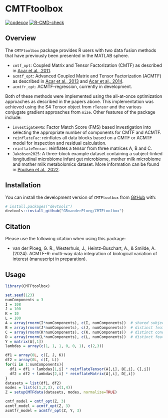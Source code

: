 
<!-- README.md is generated from README.Rmd. Please edit that file -->

# CMTFtoolbox

<!-- badges: start -->

[![codecov](https://codecov.io/gh/GRvanderPloeg/CMTFtoolbox/graph/badge.svg?token=Y8XWFAV0IC)](https://codecov.io/gh/GRvanderPloeg/CMTFtoolbox)
[![R-CMD-check](https://github.com/GRvanderPloeg/CMTFtoolbox/actions/workflows/R-CMD-check.yaml/badge.svg)](https://github.com/GRvanderPloeg/CMTFtoolbox/actions/workflows/R-CMD-check.yaml)
<!-- badges: end -->

## Overview

The `CMTFtoolbox` package provides R users with two data fusion methods
that have previously been presented in the MATLAB sphere.

- `cmtf_opt`: Coupled Matrix and Tensor Factorization (CMTF) as
  described in [Acar et al., 2011](https://arxiv.org/abs/1105.3422).
- `acmtf_opt`: Advanced Coupled Matrix and Tensor Factorization (ACMTF)
  as described in [Acar et al.,
  2013](https://doi.org/10.1109/EMBC.2013.6610925) and [Acar et al.,
  2014](https://bmcbioinformatics.biomedcentral.com/articles/10.1186/1471-2105-15-239).
- `acmtfr_opt`: ACMTF-regression, currently in development.

Both of these methods were implemented using the all-at-once
optimization approaches as described in the papers above. This
implementation was achieved using the S4 Tensor object from `rTensor`
and the various conjugate gradient approaches from `mize`. Other
features of the package include:

- `investigateFMS`: Factor Match Score (FMS) based investigation into
  selecting the appropriate number of components for CMTF and ACMTF.
- `reinflateFac`: reinflates all data blocks based on a CMTF or ACMTF
  model for inspection and residual calculation.
- `reinflateTensor`: reinflates a tensor from three matrices A, B and C.
- `Jakobsen2025`: A three-block example dataset containing a
  subject-linked longitudinal microbiome infant gut microbiome, mother
  milk microbiome and mother milk metabolomics dataset. More information
  can be found in [Poulsen et al.,
  2022](https://bmjopen.bmj.com/content/12/11/e059552).

## Installation

You can install the development version of `CMTFtoolbox` from
[GitHub](https://github.com/) with:

``` r
# install.packages("devtools")
devtools::install_github("GRvanderPloeg/CMTFtoolbox")
```

## Citation

Please use the following citation when using this package:

- van der Ploeg, G. R., Westerhuis, J., Heintz-Buschart, A., &
  Smilde, A. (2024). ACMTF-R: multi-way data integration of biological
  variation of interest (manuscript in preparation).

## Usage

``` r
library(CMTFtoolbox)

set.seed(123)
numComponents = 3
I = 108
J = 100
K = 10
L = 100
A = array(rnorm(I*numComponents), c(I, numComponents))  # shared subject mode
B = array(rnorm(J*numComponents), c(J, numComponents))  # distinct feature mode of X1
C = array(rnorm(K*numComponents), c(K, numComponents))  # distinct condition mode of X1
D = array(rnorm(L*numComponents), c(L, numComponents))  # distinct feature mode of X2
Y = matrix(A[,1])
lambdas = array(c(1, 1, 1, 0, 0, 1), c(2,3))

df1 = array(0L, c(I, J, K))
df2 = array(0L, c(I, L))
for(i in 1:numComponents){
  df1 = df1 + lambdas[1,i] * reinflateTensor(A[,i], B[,i], C[,i])
  df2 = df2 + lambdas[2,i] * reinflateMatrix(A[,i], D[,i])
}
datasets = list(df1, df2)
modes = list(c(1,2,3), c(1,4))
Z = setupCMTFdata(datasets, modes, normalize=TRUE)

cmtf_model = cmtf_opt(Z, 3)
acmtf_model = acmtf_opt(Z, 3)
acmtfr_model = acmtfr_opt(Z, Y, 3)
```
